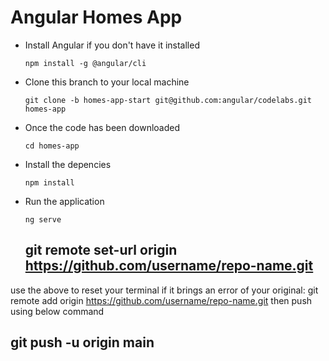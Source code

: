 # Angular Homes App
- Install Angular if you don't have it installed

  `npm install -g @angular/cli`

- Clone this branch to your local machine

  `git clone -b homes-app-start git@github.com:angular/codelabs.git homes-app`

- Once the code has been downloaded

  `cd homes-app`

- Install the depencies

  `npm install` 

- Run the application 

  `ng serve`

  ## git remote set-url origin https://github.com/username/repo-name.git 
use the above to reset your terminal if it brings an error of your original: git remote add origin https://github.com/username/repo-name.git
then push using below command
## git push -u origin main